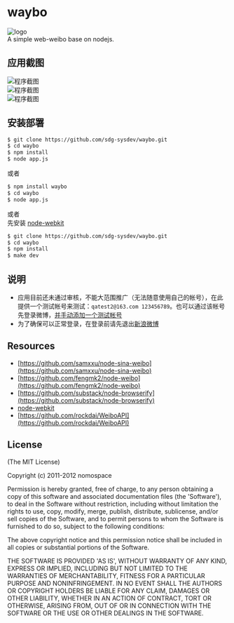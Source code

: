# waybo
![logo](https://raw.github.com/sdg-sysdev/waybo/master/public/assets/images/logo.png)   
A simple web-weibo base on nodejs.

## 应用截图
![程序截图](https://raw.github.com/sdg-sysdev/waybo/master/public/assets/images/ScreenShot1.png)    
![程序截图](https://raw.github.com/sdg-sysdev/waybo/master/public/assets/images/ScreenShot2.png)  
![程序截图](https://raw.github.com/sdg-sysdev/waybo/master/public/assets/images/ScreenShot3.png)

## 安装部署  

```sh  
$ git clone https://github.com/sdg-sysdev/waybo.git   
$ cd waybo  
$ npm install  
$ node app.js
```  
或者  
```sh
$ npm install waybo   
$ cd waybo  
$ node app.js
```  
或者  
先安装 [node-webkit](https://github.com/rogerwang/node-webkit)  
```bash
$ git clone https://github.com/sdg-sysdev/waybo.git   
$ cd waybo  
$ npm install  
$ make dev
```

## 说明
* 应用目前还未通过审核，不能大范围推广（无法随意使用自己的帐号），在此提供一个测试帐号来测试：```qatest2@163.com 123456789```。也可以通过该帐号先登录微博，[并手动添加一个测试帐号](http://open.weibo.com/apps/2645619356/info/test)
* 为了确保可以正常登录，在登录前请先退出[新浪微博](http://t.sina.com.cn/logout.php?backurl=/)


## Resources  
* [https://github.com/samxxu/node-sina-weibo](https://github.com/samxxu/node-sina-weibo)  
* [https://github.com/fengmk2/node-weibo](https://github.com/fengmk2/node-weibo)  
* [https://github.com/substack/node-browserify](https://github.com/substack/node-browserify)  
* [node-webkit](https://github.com/rogerwang/node-webkit)  
* [https://github.com/rockdai/WeiboAPI](https://github.com/rockdai/WeiboAPI)  


## License 

(The MIT License)

Copyright (c) 2011-2012 nomospace

Permission is hereby granted, free of charge, to any person obtaining
a copy of this software and associated documentation files (the
'Software'), to deal in the Software without restriction, including
without limitation the rights to use, copy, modify, merge, publish,
distribute, sublicense, and/or sell copies of the Software, and to
permit persons to whom the Software is furnished to do so, subject to
the following conditions:

The above copyright notice and this permission notice shall be
included in all copies or substantial portions of the Software.

THE SOFTWARE IS PROVIDED 'AS IS', WITHOUT WARRANTY OF ANY KIND,
EXPRESS OR IMPLIED, INCLUDING BUT NOT LIMITED TO THE WARRANTIES OF
MERCHANTABILITY, FITNESS FOR A PARTICULAR PURPOSE AND NONINFRINGEMENT.
IN NO EVENT SHALL THE AUTHORS OR COPYRIGHT HOLDERS BE LIABLE FOR ANY
CLAIM, DAMAGES OR OTHER LIABILITY, WHETHER IN AN ACTION OF CONTRACT,
TORT OR OTHERWISE, ARISING FROM, OUT OF OR IN CONNECTION WITH THE
SOFTWARE OR THE USE OR OTHER DEALINGS IN THE SOFTWARE.

